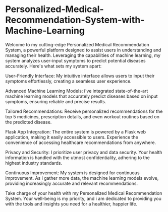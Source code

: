 # Personalized-Medical-Recommendation-System-with-Machine-Learning
Welcome to my cutting-edge Personalized Medical Recommendation System, a powerful platform designed to assist users in understanding and managing their health. Leveraging the capabilities of machine learning, my system analyzes user-input symptoms to predict potential diseases accurately. Here's what sets my system apart:

User-Friendly Interface: My intuitive interface allows users to input their symptoms effortlessly, creating a seamless user experience.

Advanced Machine Learning Models: i've integrated state-of-the-art machine learning models that accurately predict diseases based on input symptoms, ensuring reliable and precise results.

Tailored Recommendations: Receive personalized recommendations for the top 5 medicines, prescription details, and even workout routines based on the predicted disease.

Flask App Integration: The entire system is powered by a Flask web application, making it easily accessible to users. Experience the convenience of accessing healthcare recommendations from anywhere.

Privacy and Security: I prioritize user privacy and data security. Your health information is handled with the utmost confidentiality, adhering to the highest industry standards.

Continuous Improvement: My system is designed for continuous improvement. As i gather more data, the machine learning models evolve, providing increasingly accurate and relevant recommendations.

Take charge of your health with my Personalized Medical Recommendation System. Your well-being is my priority, and i am dedicated to providing you with the tools and insights you need for a healthier, happier life.

